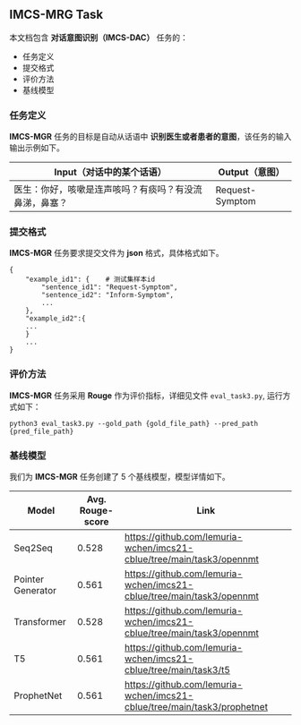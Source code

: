 ## IMCS-MRG Task

本文档包含 **对话意图识别（IMCS-DAC）** 任务的：

- 任务定义
- 提交格式
- 评价方法
- 基线模型

### 任务定义

**IMCS-MGR** 任务的目标是自动从话语中 **识别医生或者患者的意图**，该任务的输入输出示例如下。

| Input（对话中的某个话语）             | Output（意图）      |
|-----------------------------|-----------------|
| 医生：你好，咳嗽是连声咳吗？有痰吗？有没流鼻涕，鼻塞？ | Request-Symptom |


### 提交格式

**IMCS-MGR** 任务要求提交文件为 **json** 格式，具体格式如下。

```
{
    "example_id1": {    # 测试集样本id
        "sentence_id1": "Request-Symptom", 
        "sentence_id2": "Inform-Symptom", 
        ...
    }, 
    "example_id2":{
   	...
    }
    ...
}
```

### 评价方法

**IMCS-MGR** 任务采用 **Rouge** 作为评价指标，详细见文件 `eval_task3.py`, 运行方式如下：

```shell
python3 eval_task3.py --gold_path {gold_file_path} --pred_path {pred_file_path}
```

### 基线模型

我们为 **IMCS-MGR** 任务创建了 5 个基线模型，模型详情如下。

| Model              | Avg. Rouge-score | Link                                                                     |
|--------------------|------------------|--------------------------------------------------------------------------|
| Seq2Seq            | 0.528            | https://github.com/lemuria-wchen/imcs21-cblue/tree/main/task3/opennmt    |
| Pointer Generator	 | 0.561            | https://github.com/lemuria-wchen/imcs21-cblue/tree/main/task3/opennmt    |
| Transformer        | 0.528            | https://github.com/lemuria-wchen/imcs21-cblue/tree/main/task3/opennmt    |
| T5	                | 0.561            | https://github.com/lemuria-wchen/imcs21-cblue/tree/main/task3/t5         |
| ProphetNet	        | 0.561            | https://github.com/lemuria-wchen/imcs21-cblue/tree/main/task3/prophetnet |
